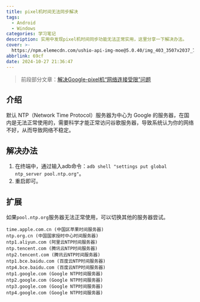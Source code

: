 ```yaml
---
title: pixel机时间无法同步解决
tags:
  - Android
  - Windows
categories: 学习笔记
description: 实用中发现pixel机时间同步功能无法正常实用，这里分享一下解决办法。
cover: >-
  https://npm.elemecdn.com/ushio-api-img-moe@5.0.40/img_403_3507x2037_72_null_normal.jpg
abbrlink: 69cf
date: 2024-10-27 21:36:47
---
```


> 前段部分文章：[解决Google-pixel机“网络连接受限”问题](/posts/87c.html)

## 介绍

默认 NTP（Network Time Protocol）服务器为中心为 Google 的服务器，在国内是无法正常使用的，需要科学才能正常访问谷歌服务器，导致系统认为你的网络不好，从而导致网络不稳定。

## 解决办法

1. 在终端中，通过输入adb命令：`adb shell "settings put global ntp_server pool.ntp.org"`。
2. 重启即可。

## 扩展

如果`pool.ntp.org`服务器无法正常使用，可以切换其他的服务器尝试。

```
time.apple.com.cn (中国区苹果时间服务器)
ntp.org.cn (中国国家授时中心时间服务器)
ntp1.aliyun.com (阿里云NTP时间服务器)
ntp.tencent.com (腾讯云NTP时间服务器)
ntp2.tencent.com (腾讯云NTP时间服务器)
ntp1.bce.baidu.com (百度云NTP时间服务器)
ntp4.bce.baidu.com (百度云NTP时间服务器)
ntp1.google.com (Google NTP时间服务器)
ntp2.google.com (Google NTP时间服务器)
ntp3.google.com (Google NTP时间服务器)
ntp4.google.com (Google NTP时间服务器)
```
